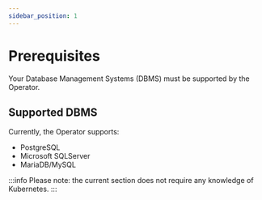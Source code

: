 ```yaml
---
sidebar_position: 1
---
```


# Prerequisites

Your Database Management Systems (DBMS) must be supported by the Operator.

## Supported DBMS

Currently, the Operator supports:

- PostgreSQL
- Microsoft SQLServer
- MariaDB/MySQL

:::info
Please note: the current section does not require any knowledge of Kubernetes.
:::
